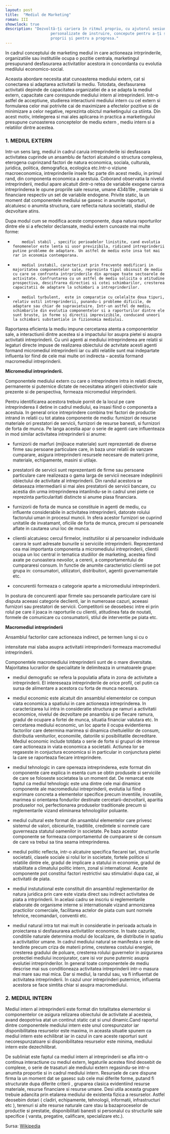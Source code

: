 ```yaml
---
layout: post
title:  "Mediul de Marketing"
roman: III
showclock: true
description: "Dezvoltă-ți cariera în ritmul propriu, cu ajutorul sesiunilor flexibile și
                    personalizate de instruire, concepute pentru a-ți spori încrederea în forțele
                    proprii și pentru a progresa."
---
```


In cadrul conceptului de marketing mediul in care actioneaza intrprinderile, organizatiile sau institutiile ocupa o pozitie centrala, marketingul presupunand desfasurarea activitatilor acestora in concordanta cu evolutia medilului economico-social.

Aceasta abordare necesita atat cunoasterea mediului extern, cat si conectarea si adaptarea activitatii la mediu. Totodata, desfasurarea activitatii depinde de capacitatea organizatiei de a se adapta la mediul extern, capacitate care corespunde mediului intern al intreprinderii. Intr-o astfel de acceptiune, studierea interactiunii mediului intern cu cel extern si formularea celor mai potrivite cai de maximizare a efectelor pozitive si de minimizare a celor negative, reprezinta obictul marketingului ca stiinta. Din acest motiv, intelegerea si mai ales aplicarea in practica a marketingului presupune cunoasterea conceptelor de mediu extern , mediu intern si a relatiilor dintre acestea.


### 1. MEDIUL EXTERN


Intr-un sens larg, mediul in cadrul caruia intreprinderile isi desfasoara activitatea cuprinde un ansamblu de factori alcatuind o structura complexa, eterogena cuprinzand factori de natura economica, sociala, culturala, juridica, politica, demografica, ecologica etc.Intr-o viziune macroeconomica, intreprinderile insele fac parte din acest mediu, in primul rand, din componenta economica a acestuia. Coborand observatia la nivelul intreprinderii, mediul apare alcatuit dintr-o retea de variabile exogene carora intreprinderea le opune propriile sale resurse, umane 434b19e , materiale si financiare respectiv un set de variabile endogene. Privite static, la un moment dat componentele mediului se gasesc in anumite raporturi, alcatuiesc o anumita structura, care reflecta natura societatii, stadiul de dezvoltare atins.

Dupa modul cum se modifica aceste componente, dupa natura raporturilor dintre ele si a efectelor declansate, mediul extern cunoaste mai multe forme:

-         mediul stabil , specific perioadelor linistite, cand evolutia fenomenelor este lenta si usor previzibila, ridicand intreprinderii putine probleme de adaptare. Un astfel de mediu este insa tot mai rar in economia contemporana.

-         mediul instabil, caracterizat prin frecvente modificari in majoritatea componentelor sale, reprezinta tipul obisnuit de mediu cu care se confrunta intrprinderile din aproape toate sectoarele de activitate. Confruntarea cu un astfel de mediu solicita o atitudine prospectiva, descifrarea directiei si cotei schimbarilor, cresterea capacitatii de adaptare la schimbari a intreprinderilor.

-         mediul turbulent,  este in comparatie cu celelalte doua tipuri, relativ ostil intreprinderii, punandu-i probleme dificile, de adaptare sau chiar de supravietuire. Intr-un astfel de mediu, schimbarile din evolutia componentelor si a raporturilor dintre ele sunt bruste, in forme si directii imprevizibile, conducand uneori la schimbari substantiale in fizionomia mediului.



Raportarea eficienta la mediu impune cercetarea atenta a componentelor sale, a interactiunii dintre acestea si a impactului lor asupra pietei si asupra activitatii intreprinderii. Cu unii agenti ai mediului intreprinderea are relatii si legaturi directe impuse de realizarea obiectului de actvitate acesti agenti formand micromediul intreprinderii iar cu altii relatiile sunt mai indepartate influenta lor fiind de cele mai multe ori indirecta – acestia formand macromediul intreprinderii.

**Micromediul intreprinderii.**

Componentele mediului extern cu care o intreprindere intra in relatii directe, permanente si puternice dictate de necesitatea atingerii obiectivelor sale prezente si de perspectiva, formeaza micromediul intrprinderii.

Pentru identificarea acestora trebuie pornit de la locul pe care intreprinderea il detine in cadrul mediului, ea insasi fiind o componenta a acestuia.
In general orice intreprindere combina trei factori de productie intrand in relatii cu tot atatea componente de mediu: furnizori de resurse materiale ori prestatori de servicii, furnizori de resurse banesti, si furnizori de forta de munca. Pe langa acestia apar o serie de agenti care influenteaza in mod similar activitatea intreprinderii si anume:

* furnizorii de marfuri (mijloace materiale) sunt reprezentati de diverse firme sau persoane particulare care, in baza unor relatii de vanzare cumparare, asigura intreprinderii resursele necesare de materii prime, materiale, echipamente, masini si utilaje.

* prestatorii de servicii sunt reprezentanti de firme sau persoane particulare care realizeaza o gama larga de servicii necesare indeplinirii obiectului de activitate al intreprinderii. Din randul acestora se detaseaza intermediarii si mai ales prestatorii de servicii bancare, cu acestia din urma intreprinderea intanlindu-se in cadrul unei piete ce reprezinta particularitati distincte si anume piasa financiara.

* furnizorii de forta de munca se constituie in agenti de mediu, cu influente considerabile in activitatea intreprinderii, datorate rolului factorului uman in procesul muncii. In sfera acestor furnizori se cuprind unitatile de invatamant, oficiile de forta de munca, precum si persoanele aflate in cautarea unui loc de munca.

* clientii alcatuiesc cercul firmelor, institutiilor si al persoanelor individuale carora le sunt adresate bunurile si serviciile intreprinderii. Reprezentand cea mai importanta componenta a micromediului intreprinderii, clientii ocupa un loc central in tematica studiilor de marketing, acestea fiind axate pe cunoastera  nevoilor, a cererii, a comportamentului de cumpararesi consum. In functie de anumite caracteristici clientii se pot grupa in: consumatori, utilizatori, distribuitori, agentii guvernamentale etc.

* concurentii formeaza o categorie aparte a micromediului intreprinderii.

In postura de concurenti apar firmele sau persoanele particulare care isi disputa aceeasi categorie declienti, iar in numeroase cazuri, aceeasi furnizori sau prestatori de servicii. Competitorii se deosebesc intre ei prin rolul pe care il joaca in raporturile cu clientii, atitudinea fata de noutati, formele de comunicare cu consumatorii, stilul de interventie pe piata etc.

**Macromediul intreprinderii**

Ansamblul factorilor care actioneaza indirect, pe termen lung si cu o

intensitate mai slaba asupra activitatii intreprinderii formeaza macromediul intreprinderii.

Componentele macromediului intreprinderii sunt de o mare diversitate. Majoritatea lucrarilor de specialitate le delimiteaza in urmatoarele grupe:
* mediul demografic  se refera la populatia aflata in zona de activitate a intreprinderii. El intereseaza intreprinderile de orice profil, cel putin ca sursa de alimentare a acestora cu forta de munca necesara.

* mediul economic este alcatuit din ansamblul elementelor ce compun viata economica a spatiului in care actioneaza intreprinderea. In caracterizarea lui intra in consideratie structura pe ramuri a activitatii economice, nivelul de dezvoltare pe ansamblu si pe fiecare ramura, gradul de ocupare a fortei de munca, situatia financiar valutara etc. In cercetarea mediului economic, un loc aparte il ocupa evidentierea factorilor care determina marimea si dinamica cheltuielilor de consum, distributia veniturilor, economiile, datoriile si posibilitatile decreditare. Mediul economic include totdata o serie de forte si grupuri de interese care actioneaza in viata economica a societatii. Actiunea lor se regaseste in conjuctura economica si in particular in conjunctura pietei la care se raporteaza fiecare intreprindere.

* mediul tehnologic  in care opereaza intreprinderea, este format din componente care explica in esenta cum se obtin produsele si serviciile de care se foloseste societatea la un moment dat. De remarcat este faptul ca mediul tehnologic este una dintre cele mai dinamice componente ale macromediului intreprinderii, evolutia lui fiind o exprimare concreta a elementelor specifice precum inventiile, inovatiile, marimea si orientarea fondurilor destinate cercetarii-dezvoltarii, aparitia produselor noi, perfectionarea produselor traditionale precum si reglementarile vizand eliminarea tehnologiilor poluante.

* mediul cultural  este format din ansamblul elementelor care privesc sistemul de valori, obiceiurile, traditiile, credintele si normele care guverneaza statutul oamenilor in societate. Pe baza acestor componente se formeaza comportamentul de cumparare si de consum de care va trebui sa tina seama intreprinderea.

* mediul politic reflecta, intr-o alcatuire specifica fiecarei tari, structurile societatii, clasele sociale si rolul lor in societate, fortele politice si relatiile dintre ele, gradul de implicare a statului in economie, gradul de stabilitate a climatului politic intern, zonal si international. Aceste componente pot constitui factori restrictivi sau stimulativi dupa caz, ai activitatii de piata.

* mediul instututional este constituit din ansamblul reglementarilor de natura juridica prin care este vizata direct sau indirect activitatea de piata a intrprinderii. In acelasi cadru se inscriu si reglementarile elaborate de organisme interne si internationale vizand armonizarea practicilor comerciale, facilitarea actelor de piata cum sunt nornele tehnice, recomandari, conventii etc.

* mediul natural  intra tot mai mult in consideratie in perioada actuala in proiectarea si desfasurarea activitatilor economice. In toate cazurile, conditiile naturale determina modul de localizare, de distributie in spatiu a activitatilor umane. In cadrul mediului natural se manifesta o serie de tendinte precum criza de materii prime, cresterea costului energiei, cresterea gradului de poluare, cresterea rolului guvernelor in asigurarea protectiei mediului inconjurator, care isi vor pune puternic asupra evolutiei intreprinderilor.
In general toate componentele de mediu descrise mai sus conditioneaza activitatea intreprinderii intr-o masura mai mare sau mai mica. Dar si mediul, la randul sau, va fi influentat de activitatea intreprinderii. In cazul unor intreprinderi puternice, influenta acestora se face simtita chiar si asupra macromediului.


### 2. MEDIUL INTERN


Mediul intern al intreprinderii este format din totalitatea elementelor si componentelor ce asigura relizarea obiectului de activitate al acesteia, avand deopotriva atat un continut static cat si unul dinamic.Cand raportul dintre componentele mediului intern este unul corespunzator iar disponibilitatea resurselor este maxima, in aceasta situatie spunem ca mediul intern este echilibrat  iar in cazul in care aceste raporturi sunt necorespunzatoare si disponibilitatea resurselor este minima, mediului intern este dezechilibrat.

De subliniat este faptul ca mediul intern al intreprinderii se afla intr-o continua interactiune cu mediul extern, legaturile acestea fiind deosebit de complexe, o serie de trasaturi ale mediului extern regasindu-se intr-o anumita proportie si in cadrul mediului intern.
Resursele de care dispune firma la un moment dat se gasesc sub cele mai diferite forme, putand fi structurate dupa diferite criterii , gruparea clasica evidentiind resurse materiale, resurse financiare si resurse umane. Desi utila aceasta grupare trebuie adancita prin etalarea mediului de existenta fizica a resurselor. Astfel deosebim dotari ( cladiri, echipamente, tehnologii, informatii, infrastructuri etc ), terenuri si alte resurse naturale care stau la bazaproceselor de productie si prestatie, disponibilitati banesti si personalul cu structurile sale specifice ( varsta, pregatire, calificare, specializare etc.).

Sursa: [Wikipedia](http://www.stiucum.com/marketing/marketing-general/Mediul-de-marketing23413.php)